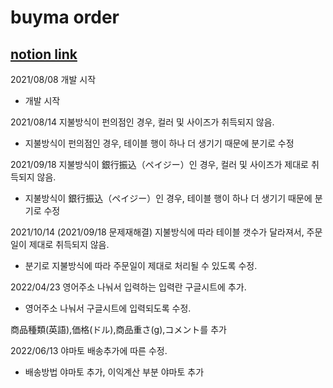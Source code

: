 # buyma order

## [notion link](https://www.notion.so/buyma-ad5fca580926462f9036506fe1fac290)

2021/08/08
개발 시작

- 개발 시작

2021/08/14
지불방식이 펀의점인 경우, 컬러 및 사이즈가 취득되지 않음.

- 지불방식이 펀의점인 경우, 테이블 행이 하나 더 생기기 때문에 분기로 수정

2021/09/18
지불방식이 銀行振込（ペイジー）인 경우, 컬러 및 사이즈가 제대로 취득되지 않음.

- 지불방식이 銀行振込（ペイジー）인 경우, 테이블 행이 하나 더 생기기 때문에 분기로 수정

2021/10/14 (2021/09/18 문제재해결)
지불방식에 따라 테이블 갯수가 달라져서, 주문일이 제대로 취득되지 않음.

- 분기로 지불방식에 따라 주문일이 제대로 처리될 수 있도록 수정.

2022/04/23
영어주소 나눠서 입력하는 입력란 구글시트에 추가.

- 영어주소 나눠서 구글시트에 입력되도록 수정.

商品種類(英語),価格(ドル),商品重さ(g),コメント를 추가

2022/06/13
야마토 배송추가에 따른 수정.

- 배송방법 야마토 추가, 이익계산 부분 야마토 추가
